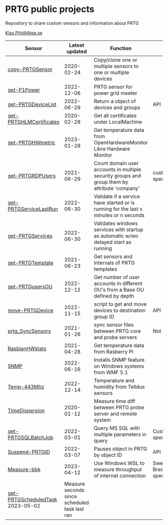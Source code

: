# PRTG public projects

Repository to share custom sensors and information about PRTG

Klas.Pihl@Atea.se

| Sensor | Latest updated | Function | Notes |
|---|---|---|---|
| [copy-PRTGSensor](./copy-PRTGSensor/) | 2020-02-24 | Copy/clone one or multiple sensors to one or multiple devices
| [get-P1Power](./get-P1power/) | 2022-12-06 | PRTG sensor for power grid meeter |
| [get-PRTGDeviceList](./get-PRTGDeviceList/) | 2022-06-29 |Return a object of devices and groups | API |
| [get-PRTGHLMCertificates](./get-PRTGHLMCertificates/) | 2020-02-28 | Get all certificates under LocalMachine|
| [get-PRTGHWmetric](./get-PRTGHWmetric/) | 2023-01-28 |Get temperature data from OpenHardwareMonitor Libre Hardware Monitor |
| [get-PRTGRDPUsers](./get-PRTGRDPUsers/) | 2021-06-29 |Count domain user accounts in multiple security groups and group them by attribute 'company' |customer specific |
| [get-PRTGServiceLastRun](./get-PRTGServiceLastRun/) | 2022-06-30 | Validate if a service have started or is running for the last x minutes or n seconds|
| [get-PRTGServices](./get-PRTGServices/) | 2022-06-30 |Validates windows services with startup as automatic w/wo delayed start as running |
| [get-PRTGTemplate](./get-PRTGTemplate/) | 2021-06-23 |Get sensors and intervals of PRTG templates |
| [get-PRTGusersOU](./get-PRTGusersOU/) | 2022-12-12 |Get number of user accounts in different OU's from a Base OU defined by depth | 
| [move-PRTGDevice](./move-PRTGDevice/) | 2022-11-15 | script to get and move devices to destination group ID | API |
| [prtg_SyncSensors](./prtg_SyncSensors/) | 2021-01-26 |sync sensor files between PRTG core and probe servers | Not tested |
| [RasbianHWstats](./RasbianHWstats/) | 2021-04-28 |Get temperature data from Rasberry Pi |
| [SNMP](./SNMP/) | 2022-06-16 |Installs SNMP feature on Windows systems from WMF 5.1 |
| [Temp-443Mhz](./Temp-443Mhz/) | 2022-12-14 |Temperature and humidity from Telldus sensors|
| [TimeDispersion](./TimeDispersion/) | 2020-01-12 |Measure time diff between PRTG probe server and remote system |
| [get-PRTGSQLBatchJob](./get-PRTGSQLBatchJob/) | 2022-03-01 |Query MS SQL with multiple parameters in query |Customer specific|
| [Suspend-PRTGID](./Suspend-PRTGID/) | 2022-03-07 |Pauses object in PRTG by object ID |API|
| [Measure-bbk](./measure-bbk/) | 2023-04-12 | Use Windows WSL to measure throughput of internet connection |Swedish Bredbandskollen specific|
| [get-PRTGScheduledTask](./get-PRTGScheduledTask/) 2023-05-02 | Measure seconds since scheduled task last ran | |
